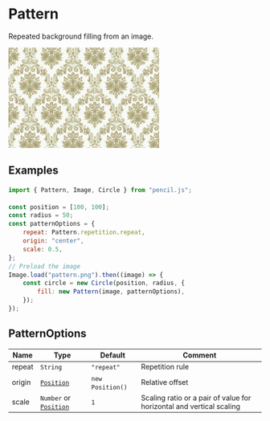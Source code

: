 # Pattern

Repeated background filling from an image.

![Pattern example](../../../media/examples/pattern.png)


## Examples

```js
import { Pattern, Image, Circle } from "pencil.js";

const position = [100, 100];
const radius = 50;
const patternOptions = {
    repeat: Pattern.repetition.repeat,
    origin: "center",
    scale: 0.5,
};
// Preload the image
Image.load("pattern.png").then((image) => {
    const circle = new Circle(position, radius, {
        fill: new Pattern(image, patternOptions),
    });
});
```


## PatternOptions

| Name | Type | Default | Comment |
| ---- | ---- | ------- | ------- |
|repeat |`String` |`"repeat"` |Repetition rule |
|origin |[`Position`](../position) |`new Position()` |Relative offset |
|scale |`Number` or [`Position`](../position) |`1` |Scaling ratio or a pair of value for horizontal and vertical scaling |
